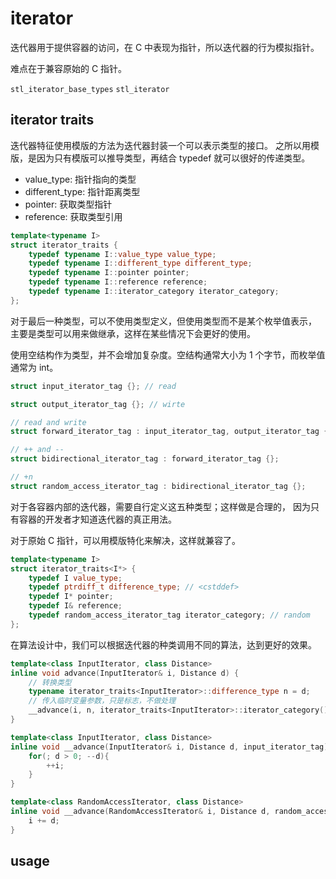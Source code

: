 # iterator

迭代器用于提供容器的访问，在 C 中表现为指针，所以迭代器的行为模拟指针。

难点在于兼容原始的 C 指针。

`stl_iterator_base_types`
`stl_iterator`

## iterator traits


迭代器特征使用模版的方法为迭代器封装一个可以表示类型的接口。
之所以用模版，是因为只有模版可以推导类型，再结合 typedef 就可以很好的传递类型。

- value_type: 指针指向的类型
- different_type: 指针距离类型
- pointer: 获取类型指针
- reference: 获取类型引用

```c++
template<typename I>
struct iterator_traits {
    typedef typename I::value_type value_type;
    typedef typename I::different_type different_type;
    typedef typename I::pointer pointer;
    typedef typename I::reference reference;
    typedef typename I::iterator_category iterator_category;
};
```

对于最后一种类型，可以不使用类型定义，但使用类型而不是某个枚举值表示，
主要是类型可以用来做继承，这样在某些情况下会更好的使用。

使用空结构作为类型，并不会增加复杂度。空结构通常大小为 1 个字节，而枚举值通常为 int。

```c++
struct input_iterator_tag {}; // read

struct output_iterator_tag {}; // wirte

// read and write
struct forward_iterator_tag : input_iterator_tag, output_iterator_tag {};  

// ++ and --
struct bidirectional_iterator_tag : forward_iterator_tag {};

// +n
struct random_access_iterator_tag : bidirectional_iterator_tag {};
```

对于各容器内部的迭代器，需要自行定义这五种类型；这样做是合理的，
因为只有容器的开发者才知道迭代器的真正用法。

对于原始 C 指针，可以用模版特化来解决，这样就兼容了。

```c++
template<typename I>
struct iterator_traits<I*> {
    typedef I value_type;
    typedef ptrdiff_t difference_type; // <cstddef>
    typedef I* pointer;
    typedef I& reference;
    typedef random_access_iterator_tag iterator_category; // random
};
```

在算法设计中，我们可以根据迭代器的种类调用不同的算法，达到更好的效果。

```c++
template<class InputIterator, class Distance>
inline void advance(InputIterator& i, Distance d) {
    // 转换类型
    typename iterator_traits<InputIterator>::difference_type n = d;
    // 传入临时变量参数，只是标志，不做处理
    __advance(i, n, iterator_traits<InputIterator>::iterator_category());
}

template<class InputIterator, class Distance>
inline void __advance(InputIterator& i, Distance d, input_iterator_tag){
    for(; d > 0; --d){
        ++i;
    }
}

template<class RandomAccessIterator, class Distance>
inline void __advance(RandomAccessIterator& i, Distance d, random_access_iterator_tag){
    i += d;
}
```

## usage


